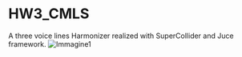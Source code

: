 
# HW3_CMLS
A three voice lines Harmonizer realized with SuperCollider and Juce framework. 
![Immagine1](https://user-images.githubusercontent.com/62141069/120083174-1e0b1600-c0c7-11eb-9f8c-ab0b4664d6ec.png)
